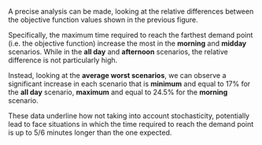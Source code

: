 A precise analysis can be made, looking at the relative differences between the objective function values shown in the previous figure.

Specifically, the maximum time required to reach the farthest demand point (i.e. the objective function) increase the most in the **morning** and **midday** scenarios. While in the **all day** and **afternoon** scenarios, the relative difference is not particularly high. 

Instead, looking at the **average worst scenarios**, we can observe a significant increase in each scenario that is **minimum** and equal to 17% for the **all day** scenario, **maximum** and equal to 24.5% for the **morning** scenario.

These data underline how not taking into account stochasticity, potentially lead to face situations in which the time required to reach the demand point is up to 5/6 minutes longer than the one expected.
